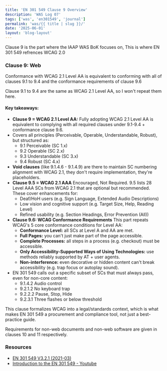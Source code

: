 ```yaml
---
title: 'EN 301 549 Clause 9 Overview'
description: 'WAS Log 07'
tags: ['was', 'en301549', 'journal']
permalink: 'was/{{ title | slug }}/'
date: '2025-06-01'
layout: 'blog-layout'
---
```


<div class="blog">

  <p>Clause 9 is the part where the IAAP WAS BoK focuses on, This is where EN 301 549 refrences WCAG 2.0</p>

  <h3>Clause 9: Web</h3>
  <p>Conformance with WCAG 2.1 Level AA is equivalent to conforming with all of clauses 9.1 to 9.4 and the conformance
    requirements of clause 9.6</p>
  <p>Clause 9.1 to 9.4 are the same as WCAG 2.1 Level AA, so I won't repeat them here.</p>

  <h4>Key takeaways:</h4>
  <ul>
    <li><strong>Clause 9 = WCAG 2.1 Level AA:</strong> Fully adopting WCAG 2.1 Level AA is equivalent to complying with
      all required
      clauses under 9.1-9.4 + conformance clause 9.6.</li>
    <li>Covers all principles (Perceivable, Operable, Understandable, Robust), but structured as:
      <ul>
        <li>9.1 Perceivable (SC 1.x)</li>
        <li>9.2 Operable (SC 2.x)</li>
        <li>9.3 Understandable (SC 3.x)</li>
        <li>9.4 Robust (SC 4.x)</li>
      </ul>
    </li>
    <li><strong>Void clauses</strong> (like 9.1.4.6 - 9.1.4.9) are there to maintain SC numbering alignment with WCAG
      2.1,
      they don't require implementation, they're placeholders.</li>
    <li><strong>Clause 9.5 = WCAG 2.1 AAA</strong> Encouraged, Not Required. 9.5 lists 28 Level AAA SCs from
      WCAG 2.1 that are optional but recommended. These cover enhancements for:
      <ul>
        <li>Deaf/HoH users (e.g. Sign Language, Extended Audio Descriptions)</li>
        <li>Low vision and cognitive support (e.g. Target Size, Help, Reading Level)</li>
        <li>Refined usability (e.g. Section Headings, Error Prevention (All))</li>
      </ul>
    </li>
    <li><strong>Clause 9.6: WCAG Conformance Requirements</strong> This part repeats WCAG's 5 core conformance
      conditions for Level AA:
      <ul>
        <li><strong>Conformance Level:</strong> all SCs at Level A and AA are met.</li>
        <li><strong>Full Pages:</strong> you can't just make part of the page accessible.</li>
        <li><strong>Complete Processes:</strong> all steps in a process (e.g. checkout) must be accessible.</li>
        <li><strong>Only Accessibility-Supported Ways of Using Technologies:</strong> use methods reliably supported by
          AT + user agents.</li>
        <li><strong>Non-interference:</strong> even decorative or hidden content can't break accessibility (e.g. trap
          focus or autoplay sound).</li>
      </ul>
    </li>
    <li>EN 301 549 calls out a specific subset of SCs that must always pass, even for non-core content:
      <ul>
        <li>9.1.4.2 Audio control</li>
        <li>9.2.1.2 No keyboard trap</li>
        <li>9.2.2.2 Pause, Stop, Hide</li>
        <li>9.2.3.1 Three flashes or below threshold</li>
      </ul>
    </li>
  </ul>

  <p>This clause formalizes WCAG into a legal/standards context, which is what makes EN 301 549 a procurement and
    compliance tool, not just a best-practice guide.</p>

  <p>Requirements for non-web documents and non-web software are given in clauses 10 and 11 respectively.</p>

   <h3>Resources</h3>
  <ul>
    <li><a href="https://www.etsi.org/deliver/etsi_en/301500_301599/301549/03.02.01_60/en_301549v030201p.pdf"
        target="_blank" rel="noopener noreferrer">EN 301 549 V3.2.1 (2021-03)</a></li>
    <li><a href="https://youtube.com/playlist?list=PLfCFZkKjngqrnEaIymHKvsym025w0cOF3&si=z6tpXFb0ZqTwHneD"
        target="_blank" rel="noopener noreferrer">Introduction to the EN 301 549 - Youtube</a></li>
  </ul>
</div>
